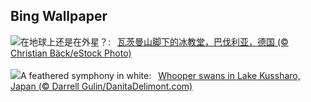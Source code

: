 ## Bing Wallpaper
![](https://www.bing.com/th?id=OHR.IceChapel_ZH-CN9189733666_UHD.jpg&w=1000)在地球上还是在外星？:&nbsp;&ensp;[瓦茨曼山脚下的冰教堂，巴伐利亚，德国 (© Christian Bäck/eStock Photo)](https://www.bing.com/th?id=OHR.IceChapel_ZH-CN9189733666_UHD.jpg)
<br><br/>
![](https://www.bing.com/th?id=OHR.HokkaidoSwans_EN-US0905932812_UHD.jpg&w=1000)A feathered symphony in white:&nbsp;&ensp;[Whooper swans in Lake Kussharo, Japan (© Darrell Gulin/DanitaDelimont.com)](https://www.bing.com/th?id=OHR.HokkaidoSwans_EN-US0905932812_UHD.jpg)
<br><br/>
